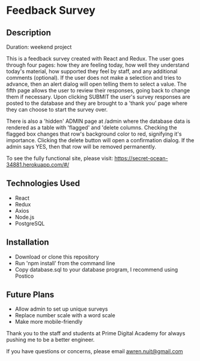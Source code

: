 # Feedback Survey

## Description
Duration: weekend project

This is a feedback survey created with React and Redux. The user goes through four pages: how they are feeling today, how well they understand today's material, how supported they feel by staff, and any additional comments (optional). If the user does not make a selection and tries to advance, then an alert dialog will open telling them to select a value. The fifth page allows the user to review their responses, going back to change them if necessary. Upon clicking SUBMIT the user's survey responses are posted to the database and they are brought to a 'thank you' page where they can choose to start the survey over.

There is also a 'hidden' ADMIN page at /admin where the database data is rendered as a table with 'flagged' and 'delete columns. Checking the flagged box changes that row's background color to red, signifying it's importance. Clicking the delete button will open a confirmation dialog. If the admin says YES, then that row will be removed permanently.

To see the fully functional site, please visit: https://secret-ocean-34881.herokuapp.com/#/

## Technologies Used
- React
- Redux
- Axios
- Node.js
- PostgreSQL

## Installation
- Download or clone this repository
- Run 'npm install' from the command line
- Copy database.sql to your database program, I recommend using Postico

## Future Plans
- Allow admin to set up unique surveys
- Replace number scale with a word scale
- Make more mobile-friendly

Thank you to the staff and students at Prime Digital Academy for always pushing me to be a better engineer.

If you have questions or concerns, please email awren.nuit@gmail.com

